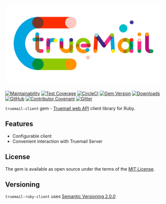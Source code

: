 # ![Truemail web API client library for Ruby](../assets/images/truemail_logo.png)

[![Maintainability](https://api.codeclimate.com/v1/badges/ccc7167f4f49d4a10146/maintainability)](https://codeclimate.com/github/truemail-rb/truemail-ruby-client/maintainability)
[![Test Coverage](https://api.codeclimate.com/v1/badges/ccc7167f4f49d4a10146/test_coverage)](https://codeclimate.com/github/truemail-rb/truemail-ruby-client/test_coverage)
[![CircleCI](https://circleci.com/gh/truemail-rb/truemail-ruby-client/tree/develop.svg?style=svg)](https://circleci.com/gh/truemail-rb/truemail-ruby-client/tree/develop)
[![Gem Version](https://badge.fury.io/rb/truemail-client.svg)](https://badge.fury.io/rb/truemail-client)
[![Downloads](https://img.shields.io/gem/dt/truemail-client.svg?colorA=004d99&colorB=0073e6)](https://rubygems.org/gems/truemail-client)
[![GitHub](https://img.shields.io/github/license/truemail-rb/truemail-rack-docker-image)](https://github.com/truemail-rb/truemail-ruby-client/blob/master/LICENSE.txt)
[![Contributor Covenant](https://img.shields.io/badge/Contributor%20Covenant-v1.4%20adopted-ff69b4.svg)](https://github.com/truemail-rb/truemail-ruby-client/blob/master/CODE_OF_CONDUCT.md)
[![Gitter](https://badges.gitter.im/truemail-rb/community.svg)](https://gitter.im/truemail-rb/community?utm_source=badge&utm_medium=badge&utm_campaign=pr-badge)

`truemail-client` gem - [Truemail web API](https://github.com/truemail-rb/truemail-rack) client library for Ruby.

## Features

- Configurable client
- Convenient interaction with Truemail Server

## License

The gem is available as open source under the terms of the [MIT License](https://opensource.org/licenses/MIT).

## Versioning

`truemail-ruby-client` uses [Semantic Versioning 2.0.0](https://semver.org)
